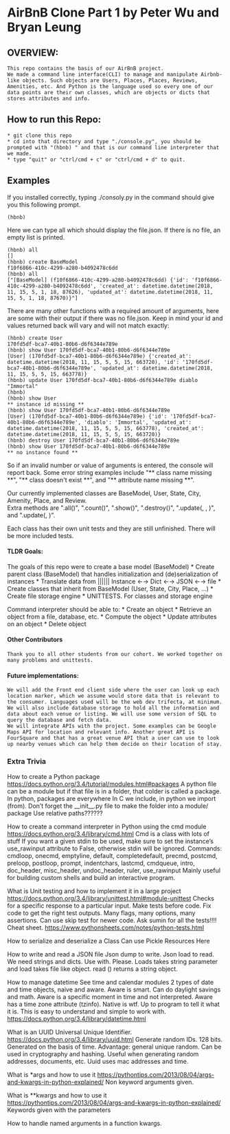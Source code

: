 # AirBnB Clone Part 1 by Peter Wu and Bryan Leung

## OVERVIEW:
    This repo contains the basis of our AirBnB project.
    We made a command line interface(CLI) to manage and manipulate Airbnb-like objects. Such objects are Users, Places, Places, Reviews, Amenities, etc. And Python is the language used so every one of our data points are their own classes, which are objects or dicts that stores attributes and info.

## How to run this Repo:

    * git clone this repo  
    * cd into that directory and type "./console.py", you should be prompted with "(hbnb) " and that is our command line interpreter that we made.
    * type "quit" or "ctrl/cmd + c" or "ctrl/cmd + d" to quit.
    
## Examples
If you installed correctly, typing ./consoly.py in the command should give you this following prompt.
    
    (hbnb)

Here we can type all which should display the file.json. If there is no file, an empty list is printed.

    (hbnb) all
    []
    (hbnb) create BaseModel
    f10f6866-410c-4299-a280-b4092478c6dd
    (hbnb) all
    ["[BaseModel] (f10f6866-410c-4299-a280-b4092478c6dd) {'id': 'f10f6866-410c-4299-a280-b4092478c6dd', 'created_at': datetime.datetime(2018, 11, 15, 5, 1, 18, 87626), 'updated_at': datetime.datetime(2018, 11, 15, 5, 1, 18, 87670)}"]


There are many other functions with a required amount of arguments, here are some with their output if there was no file.json. Keep in mind your id and values returned back will vary and will not match exactly:
    
    (hbnb) create User
    170fd5df-bca7-40b1-80b6-d6f6344e789e
    (hbnb) show User 170fd5df-bca7-40b1-80b6-d6f6344e789e
    [User] (170fd5df-bca7-40b1-80b6-d6f6344e789e) {'created_at': datetime.datetime(2018, 11, 15, 5, 5, 15, 663720), 'id': '170fd5df-bca7-40b1-80b6-d6f6344e789e', 'updated_at': datetime.datetime(2018, 11, 15, 5, 5, 15, 663778)}
    (hbnb) update User 170fd5df-bca7-40b1-80b6-d6f6344e789e diablo "Immortal"
    (hbnb) 
    (hbnb) show User
    ** instance id missing **
    (hbnb) show User 170fd5df-bca7-40b1-80b6-d6f6344e789e
    [User] (170fd5df-bca7-40b1-80b6-d6f6344e789e) {'id': '170fd5df-bca7-40b1-80b6-d6f6344e789e', 'diablo': 'Immortal', 'updated_at': datetime.datetime(2018, 11, 15, 5, 5, 15, 663778), 'created_at': datetime.datetime(2018, 11, 15, 5, 5, 15, 663720)}
    (hbnb) destroy User 170fd5df-bca7-40b1-80b6-d6f6344e789e
    (hbnb) show User 170fd5df-bca7-40b1-80b6-d6f6344e789e
    ** no instance found **
    
So if an invalid number or value of arguments is entered, the console will report back. Some error string examples include "** class name missing \*\*", "\*\* class doesn't exist \*\*", and "\*\* attribute name missing \*\*".
    
Our currently implemented classes are BaseModel, User, State, City, Amenity, Place, and Review.  
Extra methods are "<class name>.all()", "<class name>.count()", "<class name>.show(<id>)", "<class name>.destroy(<id>)", "<class name>.update(<id>, <attribute name>, <attribute value>)", and "<class name>.update(<id>, <dictionary representation>)".
    
Each class has their own unit tests and they are still unfinished. There will be more included tests.  


#### TLDR Goals:  
The goals of this repo were to create a base model (BaseModel)
    * Create parent class (BaseModel) that handles initialization and (de)serialization of instances
    * Translate data from |||||| Instance ←→ Dict ←→ JSON ←→ file
    * Create classes that inherit from BaseModel (User, State, City, Place, …)
    * Create file storage engine
    * UNITTESTS. For classes and storage engine


Command interpreter should be able to:
    * Create an object
    * Retrieve an object from a file, database, etc.
    * Compute the object
    * Update attributes on an object
    * Delete object


#### Other Contributors
    Thank you to all other students from our cohort. We worked together on many problems and unittests. 

#### Future implementations:
    We will add the Front end client side where the user can look up each location marker, which we assume would store data that is relevant to the consumer. Languages used will be the web dev trifecta, at minimum.
    We will also include database storage to hold all the information and data about each venue or listing. We will use some version of SQL to query the database and fetch data.
    We will integrate APIs with the project. Some examples can be Google Maps API for location and relevant info. Another great API is FourSquare and that has a great venue API that a user can use to look up nearby venues which can help them decide on their location of stay.



### Extra Trivia
How to create a Python package
https://docs.python.org/3.4/tutorial/modules.html#packages
A python file can be a module but if that file is in a folder, that colder is called a package. In python, packages are everywhere
In C we include, in python we import (from). 
Don’t forget the \_\_init\_\_.py file to make the folder into a module/ package
Use relative paths?????? 

How to create a command interpreter in Python using the cmd module
https://docs.python.org/3.4/library/cmd.html
Cmd is a class with lots of stuff
If you want a given stdin to be used, make sure to set the instance’s use\_rawinput attribute to False, otherwise stdin will be ignored.
Commands: cmdloop, onecmd, emptyline, default, completedefault, precmd, postcmd, preloop, postloop, prompt, indentchars, lastcmd, cmdqueue, intro, doc\_header, misc\_header, undoc\_header, ruler, use\_rawinput
Mainly useful for building custom shells and build an interactive program. 

What is Unit testing and how to implement it in a large project
https://docs.python.org/3.4/library/unittest.html#module-unittest
Checks for a specific response to a particular input.
Make tests before code. Fix code to get the right test outputs.
Many flags, many options, many assertions.
Can use skip test for newer code.
 Ask sumin for all the tests!!!!
Cheat sheet. https://www.pythonsheets.com/notes/python-tests.html

How to serialize and deserialize a Class
Can use Pickle
Resources Here

How to write and read a JSON file
Json dump to write. Json load to read. 
We need strings and dicts.
Use with. Please.
Loads takes string parameter and load takes file like object. read () returns a string object.

How to manage datetime
See time and calendar modules
2 types of date and time objects, naive and aware.
Aware is smart. Can do daylight savings and math. Aware is a specific moment in time and not interpreted. Aware has a time zone attribute (tzinfo).
Native is wtf. Up to program to tell it what it is. This is easy to understand and simple to work with.
https://docs.python.org/3.4/library/datetime.html 

What is an UUID
Universal Unique Identifier. https://docs.python.org/3.4/library/uuid.html
Generate random IDs. 128 bits. Generated on the basis of time. Advantage: general unique random. Can be used in cryptography and hashing. Useful when generating random addresses, documents, etc.
Uuid uses mac addresses and time.

What is \*args and how to use it
https://pythontips.com/2013/08/04/args-and-kwargs-in-python-explained/
Non keyword arguments given.

What is \*\*kwargs and how to use it
https://pythontips.com/2013/08/04/args-and-kwargs-in-python-explained/
Keywords given with the parameters

How to handle named arguments in a function
kwargs.

